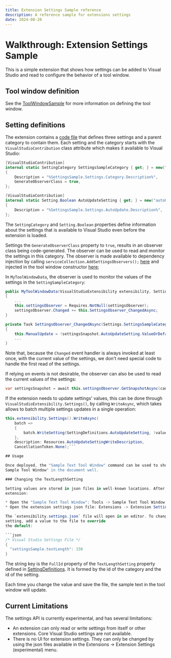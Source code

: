 ```yaml
---
title: Extension Settings Sample reference
description: A reference sample for extensions settings
date: 2024-08-20
---
```


# Walkthrough: Extension Settings Sample

This is a simple extension that shows how settings can be added to Visual Studio and read
to configure the behavior of a tool window.

## Tool window definition

See the [ToolWindowSample](../ToolWindowSample/README.md) for more information on defining
the tool window.

## Setting definitions

The extension contains a [code file](./SettingDefinitions.cs) that defines three settings
and a parent category to contain them. Each setting and the category starts with the
`VisualStudioContribution` class attribute which makes it available to Visual Studio:

```csharp
[VisualStudioContribution]
internal static SettingCategory SettingsSampleCategory { get; } = new("settingsSample", "%SettingsSample.Settings.Category.DisplayName%")
{
    Description = "%SettingsSample.Settings.Category.Description%",
    GenerateObserverClass = true,
};

[VisualStudioContribution]
internal static Setting.Boolean AutoUpdateSetting { get; } = new("autoUpdate", "%SettingsSample.Settings.AutoUpdate.DisplayName%", SettingsSampleCategory, defaultValue: true)
{
    Description = "%SettingsSample.Settings.AutoUpdate.Description%",
};
```

The `SettingCategory` and `Setting.Boolean` properties define information about the settings
that is available to Visual Studio even before the extension is loaded.

Settings the `GenerateObserverClass` property to `true`, results in an observer class being
code-generated. The observer can be used to read and monitor the settings in this category.
The observer is made available to dependency injection by calling `serviceCollection.AddSettingsObservers();`
[here](./SettingsSampleExtension.cs) and injected in the tool window constructor
[here](./MyToolWindow.cs);

In `MyToolWindowData`, the observer is used to monitor the values of the settings in the
`SettingSampleCategory`:

```csharp
public MyToolWindowData(VisualStudioExtensibility extensibility, Settings.SettingsSampleCategoryObserver settingsObserver)
{
    ...
    this.settingsObserver = Requires.NotNull(settingsObserver);
    settingsObserver.Changed += this.SettingsObserver_ChangedAsync;
}

private Task SettingsObserver_ChangedAsync(Settings.SettingsSampleCategorySnapshot settingsSnapshot)
{
    this.ManualUpdate = !settingsSnapshot.AutoUpdateSetting.ValueOrDefault(defaultValue: true);
    ...
}
```

Note that, because the `Changed` event handler is always invoked at least once, with the current
value of the settings, we don't need special code to handle the first read of the settings.

If relying on events is not desirable, the observer can also be used to read the current values
of the settings:

```csharp
var settingsSnapshot = await this.settingsObserver.GetSnapshotAsync(cancellationToken);
```

If the extension needs to update settings' values, this can be done through
`VisualStudioExtensibility.Settings()`, by calling `WriteAsync`, which takes allows to batch
multiple settings updates in a single operation:

```csharp
this.extensibility.Settings().WriteAsync(
    batch =>
    {
        batch.WriteSetting(SettingDefinitions.AutoUpdateSetting, !value);
    },
    description: Resources.AutoUpdateSettingWriteDescription,
    CancellationToken.None);```

## Usage

Once deployed, the "Sample Text Tool Window" command can be used to show the "Settings
Sample Tool Window" in the document well.

### Changing the TextLengthSetting

Setting values are stored in json files in well-known locations. After deploying the
extension:

* Open the "Sample Text Tool Window": Tools -> Sample Text Tool Window
* Open the extension settings json file: Extensions -> Extension Settings (experimental) -> User Scope (current install)

The `extensibility.settings.json` file will open in an editor. To change the textLength
setting, add a value to the file to override
the default:

```json
/* Visual Studio Settings File */
{
  "settingsSample.textLength": 150
}
```

The string key is the `FullId` property of the `TextLengthSetting` property defined in
[SettingDefinitions](./SettingDefinitions.cs). It is formed by the id of the category and
the id of the setting.

Each time you change the value and save the file, the sample text in the tool window will
update.

## Current Limitations

The settings API is currently experimental, and has several limitations:

* An extension can only read or write settings from itself or other extensions. Core Visual Studio settings are not available.
* There is no UI for extension settings. They can only be changed by using the json files available in the Extensions -> Extension Settings (experimental) menu.